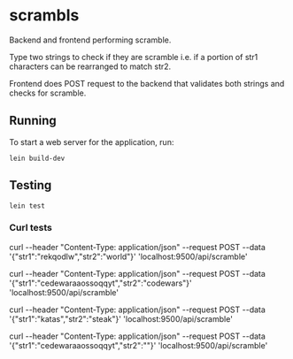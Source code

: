 # scrambls

Backend and frontend performing scramble.

Type two strings to check if they are scramble i.e. if a portion of str1 characters can be rearranged to match str2.

Frontend does POST request to the backend that validates both strings and checks for scramble.

## Running

To start a web server for the application, run:

    lein build-dev


## Testing

    lein test

### Curl tests 

curl --header "Content-Type: application/json"  --request POST --data '{"str1":"rekqodlw","str2":"world"}' 'localhost:9500/api/scramble'

curl --header "Content-Type: application/json"  --request POST --data '{"str1":"cedewaraaossoqqyt","str2":"codewars"}' 'localhost:9500/api/scramble'

curl --header "Content-Type: application/json"  --request POST --data '{"str1":"katas","str2":"steak"}' 'localhost:9500/api/scramble'

curl --header "Content-Type: application/json"  --request POST --data '{"str1":"cedewaraaossoqqyt","str2":""}' 'localhost:9500/api/scramble'
